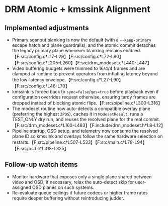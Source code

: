 # DRM Atomic + kmssink Alignment

## Implemented adjustments
* Primary scanout blanking is now the default (with a `--keep-primary` escape hatch and plane guardrails), and the atomic commit detaches the legacy primary plane whenever blanking remains enabled.【F:src/config.c†L17-L29】【F:src/config.c†L72-L90】【F:src/config.c†L205-L260】【F:src/drm_modeset.c†L440-L447】
* Video buffering budgets were trimmed to 16/4/4 frames and are clamped at runtime to prevent operators from inflating latency beyond the low-latency envelope.【F:src/config.c†L27-L90】【F:src/config.c†L46-L70】
* kmssink is forced back to `sync=false`/`qos=true` before playback even if configuration overrides request otherwise, ensuring tardy frames are dropped instead of blocking atomic flips.【F:src/pipeline.c†L300-L316】
* The modeset routine now auto-detects a compatible overlay plane (preferring the highest `ZPOS`), caches it in `ModesetResult`, runs a TEST_ONLY dry run, and reuses the resolved plane for the real commit.【F:src/drm_modeset.c†L160-L483】【F:include/drm_modeset.h†L8-L12】
* Pipeline startup, OSD setup, and telemetry now consume the resolved plane ID so kmssink and overlays follow the same hardware selection on restarts.【F:src/pipeline.c†L507-L533】【F:src/main.c†L78-L94】【F:src/osd.c†L318-L325】

## Follow-up watch items
* Monitor hardware that exposes only a single plane shared between video and OSD; if necessary, relax the auto-detect skip for user-assigned OSD planes on such systems.
* Re-evaluate queue ceilings if future codecs or higher frame rates require deeper buffering without reintroducing judder.
